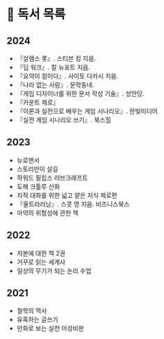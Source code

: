 # 📖 독서 목록
## 2024
- 『살렘스 롯』. 스티븐 킹 지음.
- 『딥 워크』. 칼 뉴포트 지음.
- 『요약이 힘이다』. 사이토 다카시 지음.
- 『나라 없는 사람』. 문학동네.
- 『게임 디자이너를 위한 문서 작성 기술』. 성안당.
- 『카운트 제로』
- 『이론과 실전으로 배우는 게임 시나리오』. 한빛미디어
- 『실전 게임 시나리오 쓰기』. 북스힐
## 2023
- 뉴로맨서
- 스토리만이 살길
- 하워드 필립스 러브크래프트
- 도해 크툴루 신화
- 지적 대화를 위한 넓고 얕은 지식 제로편
- 『울트라러닝』. 스콧 영 지음. 비즈니스북스
- 마약의 위험성에 관한 책
## 2022
- 자본에 대한 책 2권
- 거꾸로 읽는 세계사
- 일상의 무기가 되는 논리 수업
  
## 2021
- 철학의 역사
- 유혹하는 글쓰기
- 만화로 보는 실천 이성비판
